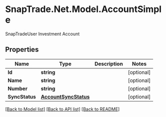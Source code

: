 # SnapTrade.Net.Model.AccountSimple
SnapTradeUser Investment Account

## Properties

Name | Type | Description | Notes
------------ | ------------- | ------------- | -------------
**Id** | **string** |  | [optional] 
**Name** | **string** |  | [optional] 
**Number** | **string** |  | [optional] 
**SyncStatus** | [**AccountSyncStatus**](AccountSyncStatus.md) |  | [optional] 

[[Back to Model list]](../README.md#documentation-for-models) [[Back to API list]](../README.md#documentation-for-api-endpoints) [[Back to README]](../README.md)


